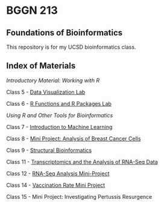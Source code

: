 # BGGN 213
## Foundations of Bioinformatics 
 
This repository is for my UCSD bioinformatics class. 

## Index of Materials
*Introductory Material: Working with R*
  
Class 5 - [Data Visualization Lab](https://github.com/crabay/BGGN-213/blob/b8756542201ff5b39215622b362d736b02c93b05/class05/class05.R)
  
Class 6 - [R Functions and R Packages Lab](https://github.com/crabay/BGGN-213/blob/9b7b407b3845bfe275af3a0ba214481ab5d204c0/class6/6.Rmd)  
  
*Using R and Other Tools for Bioinformatics*  
  
Class 7 - [Introduction to Machine Learning](https://github.com/crabay/BGGN-213/blob/b8756542201ff5b39215622b362d736b02c93b05/class07/class07.Rmd)
  
Class 8 - [Mini Project: Analysis of Breast Cancer Cells](https://github.com/crabay/BGGN-213/blob/main/mini-project/Mini-Project.Rmd)
  
Class 9 - [Structural Bioinformatics](https://github.com/crabay/BGGN-213/blob/main/Class09/class09.Rmd)
  
Class 11 - [Transcriptomics and the Analysis of RNA-Seq Data](https://github.com/crabay/BGGN-213/blob/main/Class11/Class11lab.Rmd)
  
Class 12 - [RNA-Seq Analysis Mini-Project](https://github.com/crabay/BGGN-213/blob/9b7b407b3845bfe275af3a0ba214481ab5d204c0/Class12/Class%2012%20Mini-Project%20.Rmd)
  
Class 14 - [Vaccination Rate Mini Project](https://github.com/crabay/BGGN-213/blob/9b7b407b3845bfe275af3a0ba214481ab5d204c0/Vaccination%20Mini%20Project/Vax%20mini%20project.Rmd)
  
Class 15 -  Mini Project: Investigating Pertussis Resurgence 
  

